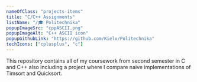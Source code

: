 ```yaml
---
nameOfClass: "projects-items"
title: "C/C++ Assignments"
listName: "/🎓 Politechnika"
popupImageSrc: "cppASCII.png"
popupImageAlt: "C++ ASCII icon"
popupGithubLink: "https://github.com/Kielx/Politechnika"
techIcons: ["cplusplus", "c"]
---
```


This repository contains all of my coursework from second semester in C and C++ also including a project where I compare naive implementations of Timsort and Quicksort.
